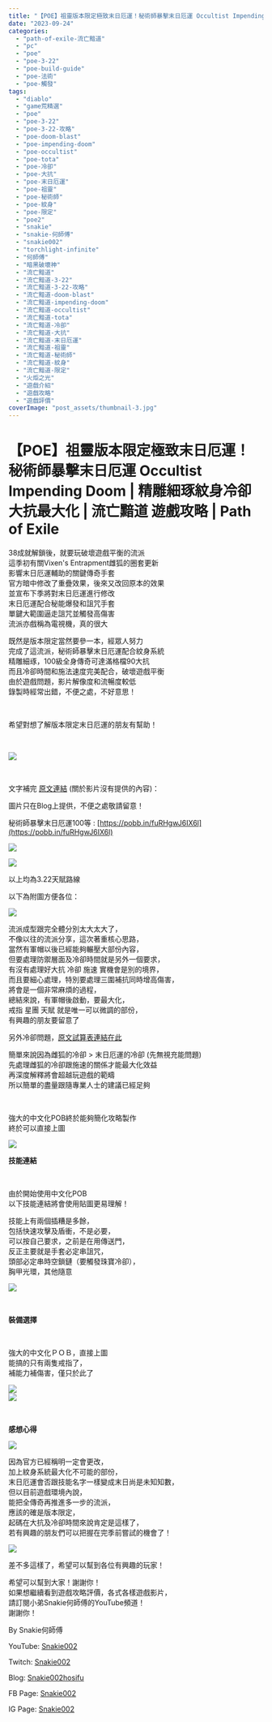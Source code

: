 ```yaml
---
title: "【POE】祖靈版本限定極致末日厄運！秘術師暴擊末日厄運 Occultist Impending Doom | 精雕細琢紋身冷卻大抗最大化 | 流亡黯道 遊戲攻略 | Path of Exile"
date: "2023-09-24"
categories: 
  - "path-of-exile-流亡黯道"
  - "pc"
  - "poe"
  - "poe-3-22"
  - "poe-build-guide"
  - "poe-法術"
  - "poe-觸發"
tags: 
  - "diablo"
  - "game荒精選"
  - "poe"
  - "poe-3-22"
  - "poe-3-22-攻略"
  - "poe-doom-blast"
  - "poe-impending-doom"
  - "poe-occultist"
  - "poe-tota"
  - "poe-冷卻"
  - "poe-大抗"
  - "poe-末日厄運"
  - "poe-祖靈"
  - "poe-秘術師"
  - "poe-紋身"
  - "poe-限定"
  - "poe2"
  - "snakie"
  - "snakie-何師傅"
  - "snakie002"
  - "torchlight-infinite"
  - "何師傅"
  - "暗黑破壞神"
  - "流亡黯道"
  - "流亡黯道-3-22"
  - "流亡黯道-3-22-攻略"
  - "流亡黯道-doom-blast"
  - "流亡黯道-impending-doom"
  - "流亡黯道-occultist"
  - "流亡黯道-tota"
  - "流亡黯道-冷卻"
  - "流亡黯道-大抗"
  - "流亡黯道-末日厄運"
  - "流亡黯道-祖靈"
  - "流亡黯道-秘術師"
  - "流亡黯道-紋身"
  - "流亡黯道-限定"
  - "火炬之光"
  - "遊戲介紹"
  - "遊戲攻略"
  - "遊戲評價"
coverImage: "post_assets/thumbnail-3.jpg"
---
```


# 【POE】祖靈版本限定極致末日厄運！秘術師暴擊末日厄運 Occultist Impending Doom | 精雕細琢紋身冷卻大抗最大化 | 流亡黯道 遊戲攻略 | Path of Exile

  
38成就解鎖後，就要玩破壞遊戲平衡的流派  
這季初有關Vixen's Entrapment雌狐的圈套更新  
影響末日厄運輔助的關鍵傳奇手套  
官方暗中修改了重疊效果，後來又改回原本的效果  
並宣布下季將對末日厄運進行修改  
末日厄運配合秘能爆發和詛咒手套  
單鍵大範圍逼走詛咒並觸發高傷害  
流派亦戲稱為電視機，真的很大  

  
既然是版本限定當然要參一本，經眾人努力  
完成了這流派，秘術師暴擊末日厄運配合紋身系統  
精雕細琢，100級全身傳奇可達滿格檔90大抗  
而且冷卻時間和施法速度完美配合，破壞遊戲平衡  
由於遊戲問題，影片解像度和流暢度較低  
錄製時經常出錯，不便之處，不好意思！  

  
   

  
希望對想了解版本限定末日厄運的朋友有幫助！  

  
   

  
![](post_assets/thumbnail-3-1024x576.jpg)  

  
   

  
文字補完 [原文連結](https://snakie002hosifu.blog/poe-3-22-impendingdoom) (關於影片沒有提供的內容)：  

  
圖片只在Blog上提供，不便之處敬請留意！  

  
秘術師暴擊末日厄運100等 : [https://pobb.in/fuRHgwJ6IX6l](https://pobb.in/fuRHgwJ6IX6l)  

  
![](post_assets/P2-1-1024x597.png)  

  
![](post_assets/P3-1.png)  

  
以上均為3.22天賦路線  

  
以下為附圖方便各位：  

  
![](post_assets/P1-1-1024x763.png)  

  
流派成型跟完全體分別太大太大了，  
不像以往的流派分享，這次著重核心思路，  
當然有軍帽以後已經能夠輾壓大部份內容，  
但要處理防禦層面及冷卻時間就是另外一個要求，  
有沒有處理好大抗 冷卻 施速 實機會是別的境界，  
而且要細心處理，特別要處理三圍補抗同時增高傷害，  
將會是一個非常麻煩的過程，  
總結來說，有軍帽後啟動，要最大化，  
戒指 星團 天賦 就是唯一可以微調的部份，  
有興趣的朋友要留意了  

  
另外冷卻問題，[原文試算表連結在此](https://docs.google.com/spreadsheets/d/1J-yVLmDhKqKNE8QecsPnZgNR2TDGDm41f-1tdC_BxQA/edit#gid=1230763965)  

  
簡單來說因為雌狐的冷卻 > 末日厄運的冷卻 (先無視充能問題)  
先處理雌狐的冷卻跟施速的關係才能最大化效益  
再深度解釋將會超越玩遊戲的範疇  
所以簡單的盡量跟隨專業人士的建議已經足夠  

  
   

  
強大的中文化POB終於能夠簡化攻略製作  
終於可以直接上圖  

  
![](post_assets/P4-2.png)  

  
**技能連結**  

  
   

  
由於開始使用中文化POB  
以下技能連結將會使用貼圖更易理解！  

  
技能上有兩個插糟是多餘，  
包括快速攻擊及盾衝，不是必要，  
可以按自己要求，之前是在用傳送門，  
反正主要就是手套必定串詛咒，  
頭部必定串時空鎖鏈（要觸發珠寶冷卻），  
胸甲光環，其他隨意  

  
![](post_assets/S1-2.png)  

  
   

  
**裝備選擇**  

  
   

  
強大的中文化ＰＯＢ，直接上圖  
能搞的只有兩隻戒指了，  
補能力補傷害，僅只於此了  

  
![](post_assets/E1-1024x576.jpg)  
![](post_assets/E2-1024x576.jpg)  

  
   

  
**感想心得**  

  
![](post_assets/I2-1024x576.jpg)  

  
因為官方已經稱明一定會更改，  
加上紋身系統最大化不可能的部份，  
末日厄運會否跟技能名字一樣變成末日尚是未知知數，  
但以目前遊戲環境內說，  
能把全傳奇再推進多一步的流派，  
應該的確是版本限定，  
起碼在大抗及冷卻時間來說肯定是這樣了，  
若有興趣的朋友們可以把握在完季前嘗試的機會了！  

  
![](post_assets/I1-1024x576.jpg)  

  
差不多這樣了，希望可以幫到各位有興趣的玩家！  

  
希望可以幫到大家！謝謝你！  
如果想繼續看到遊戲攻略評價，各式各樣遊戲影片，  
請訂閱小弟Snakie何師傅的YouTube頻道！  
謝謝你！  

  
By Snakie何師傅  

  
YouTube: [Snakie002](https://www.youtube.com/channel/UCDOMLG_RBSoqVHK3sIYJeLA)  

  
Twitch: [Snakie002](https://www.twitch.tv/snakie002/)  

  
Blog: [Snakie002hosifu](https://snakie002hosifu.blog/)  

  
FB Page: [Snakie002](https://www.facebook.com/Snakie002/)  

  
IG Page: [Snakie002](https://www.instagram.com/snakie002/)

